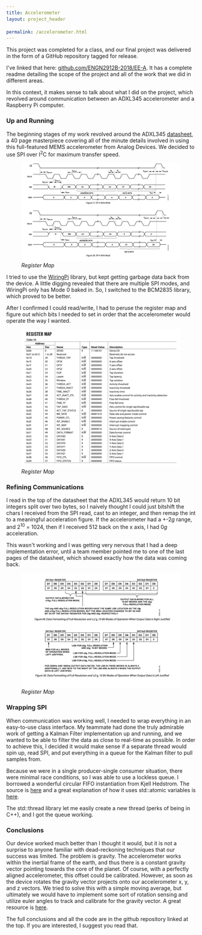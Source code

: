```yaml
---
title: Accelerometer
layout: project_header

permalink: /accelerometer.html
---
```


This project was completed for a class, and our final project was delivered in the form of a GitHub repository tagged for release.

I've linked that here: [github.com/ENGN2912B-2018/EE-A](https://github.com/ENGN2912B-2018/EE-A). It has a complete readme detailing the scope of the project and all of the work that we did in different areas.

In this context, it makes sense to talk about what I did on the project, which revolved around communication between an ADXL345 accelerometer and a Raspberry Pi computer.

### Up and Running
The beginning stages of my work revolved around the ADXL345 [datasheet](https://www.analog.com/media/en/technical-documentation/data-sheets/ADXL345.pdf), a 40 page masterpiece covering all of the minute details involved in using this full-featured MEMS accelerometer from Analog Devices. We decided to use SPI over I<sup>2</sup>C for maximum transfer speed.

<figure>
  <img src="/assets/accelerometer/spitiming.png" style="width: 50vw"/>
  <figcaption><em>Register Map</em></figcaption>
</figure>

I tried to use the [WiringPi](https://projects.drogon.net/category/raspberry-pi/wiringpi-raspberry-pi/) library, but kept getting garbage data back from the device. A little digging revealed that there are multiple SPI modes, and WiringPi only has Mode 0 baked in. So, I switched to the BCM2835 library, which proved to be better.

After I confirmed I could read/write, I had to peruse the register map and figure out which bits I needed to set in order that the accelerometer would operate the way I wanted.

<figure>
  <img src="/assets/accelerometer/registermap.png" style="width: 50vw"/>
  <figcaption><em>Register Map</em></figcaption>
</figure>


### Refining Communications
I read in the top of the datasheet that the ADXL345 would return 10 bit integers split over two bytes, so I naively thought I could just bitshift the chars I received from the SPI read, cast to an integer, and then remap the int to a meaningful acceleration figure. If the accelerometer had a +-2*g* range, and 2<sup>10</sup> = 1024, then if I received 512 back on the x axis, I had 0*g* acceleration.

This wasn't working and I was getting very nervous that I had a deep implementation error, until a team member pointed me to one of the last pages of the datasheet, which showed exactly how the data was coming back.

<figure>
  <img src="/assets/accelerometer/dataformat.png" style="width: 50vw"/>
  <figcaption><em>Register Map</em></figcaption>
</figure>

### Wrapping SPI
When communication was working well, I needed to wrap everything in an easy-to-use class interface. My teammate had done the truly admirable work of getting a Kalman Filter implementation up and running, and we wanted to be able to filter the data as close to real-time as possible. In order to achieve this, I decided it would make sense if a separate thread would spin up, read SPI, and put everything in a queue for the Kalman filter to pull samples from.

Because we were in a single producer-single consumer situation, there were minimal race conditions, so I was able to use a lockless queue. I borrowed a wonderful circular FIFO instantiation from Kjell Hedstrom. The source is [here](https://bitbucket.org/KjellKod/lock-free-wait-free-circularfifo/src) and a great explanation of how it uses std::atomic variables is [here](https://www.codeproject.com/Articles/43510/Lock-Free-Single-Producer-Single-Consumer-Circular).

The std::thread library let me easily create a new thread (perks of being in C++), and I got the queue working.

### Conclusions

Our device worked much better than I thought it would, but it is not a surprise to anyone familiar with dead-reckoning techniques that our success was limited. The problem is gravity. The accelerometer works within the inertial frame of the earth, and thus there is a constant gravity vector pointing towards the core of the planet. Of course, with a perfectly aligned accelerometer, this offset could be calibrated. However, as soon as the device rotates the gravity vector projects onto our accelerometer x, y, and z vectors. We tried to solve this with a simple moving average, but ultimately we would have to implement some sort of rotation sensing and utilize euler angles to track and calibrate for the gravity vector. A great resource is [here](http://www.chrobotics.com/library/understanding-euler-angles).

The full conclusions and all the code are in the github repository linked at the top. If you are interested, I suggest you read that.
